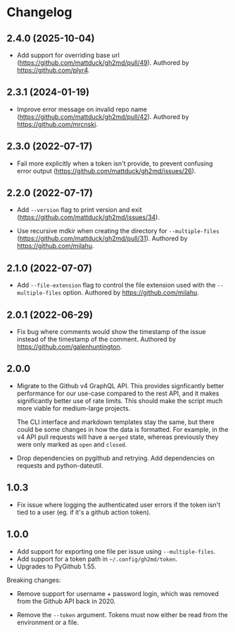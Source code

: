 # Changelog

## 2.4.0 (2025-10-04)

- Add support for overriding base url (https://github.com/mattduck/gh2md/pull/49). Authored by
  https://github.com/plyr4.


## 2.3.1 (2024-01-19)

- Improve error message on invalid repo name (https://github.com/mattduck/gh2md/pull/42).
  Authored by https://github.com/mrcnski.


## 2.3.0 (2022-07-17)

- Fail more explicitly when a token isn't provide, to prevent confusing error
  output (https://github.com/mattduck/gh2md/issues/26).


## 2.2.0 (2022-07-17)

- Add `--version` flag to print version and exit (https://github.com/mattduck/gh2md/issues/34).

- Use recursive mdkir when creating the directory for `--multiple-files`
  (https://github.com/mattduck/gh2md/pull/31). Authored by https://github.com/milahu.


## 2.1.0 (2022-07-07)

- Add `--file-extension` flag to control the file extension used with the
  `--multiple-files` option. Authored by https://github.com/milahu.


## 2.0.1 (2022-06-29)

- Fix bug where comments would show the timestamp of the issue instead of the
  timestamp of the comment. Authored by https://github.com/galenhuntington.


## 2.0.0

- Migrate to the Github v4 GraphQL API. This provides signficantly better
  performance for our use-case compared to the rest API, and it makes
  significantly better use of rate limits. This should make the script much more
  viable for medium-large projects.

  The CLI interface and markdown templates stay the same, but there could be
  some changes in how the data is formatted. For example, in the v4 API pull
  requests will have a `merged` state, whereas previously they were only marked
  as `open` and `closed`.

- Drop dependencies on pygithub and retrying. Add dependencies on requests and
  python-dateutil.


## 1.0.3

- Fix issue where logging the authenticated user errors if the token isn't tied
  to a user (eg. if it's a github action token).


## 1.0.0

- Add support for exporting one file per issue using `--multiple-files`.
- Add support for a token path in `~/.config/gh2md/token`.
- Upgrades to PyGithub 1.55.

Breaking changes:

- Remove support for username + password login, which was removed from the
  Github API back in 2020.

- Remove the `--token` argument. Tokens must now either be read from the
  environment or a file.
